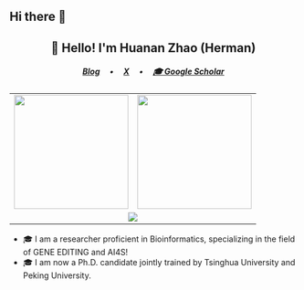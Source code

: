 ## Hi there 👋

<!--
**hermanzhaozzzz/hermanzhaozzzz** is a ✨ _special_ ✨ repository because its `README.md` (this file) appears on your GitHub profile.

Here are some ideas to get you started:

- 🔭 I’m currently working on ...
- 🌱 I’m currently learning ...
- 👯 I’m looking to collaborate on ...
- 🤔 I’m looking for help with ...
- 💬 Ask me about ...
- 📫 How to reach me: ...
- 😄 Pronouns: ...
- ⚡ Fun fact: ...
-->

<h2 align="center">👋 Hello! I'm Huanan Zhao (Herman)</h2>
 
<h5 align="center">
  <a href="http://aboutme.zhaohuanan.cc/">Blog</a>
  &emsp;•&emsp;
  <a href="https://x.com/HermanZhaoZzzz">X</a>
  &emsp;•&emsp;
  <a href="https://scholar.google.com/citations?user=ojSVoWQAAAAJ">🎓 Google Scholar</a>
</h5>

<table width="100%" align="center">
  <tr>
    <td><a href="https://github.com/hermanzhaozzzz">
      <picture>
        <source
          srcset="https://github-readme-stats.vercel.app/api?username=hermanzhaozzzz&show_icons=true&hide_border=true&count_private=true&include_all_commits=true&bg_color=0d1117&theme=dark"
          height="200" media="(prefers-color-scheme: dark)" />
        <source
          srcset="https://github-readme-stats.vercel.app/api?username=hermanzhaozzzz&show_icons=true&hide_border=true&count_private=true&include_all_commits=true&bg_color=ffffff"
          height="200" media="(prefers-color-scheme: light), (prefers-color-scheme: no-preference)" />
        <img src="https://github-readme-stats.vercel.app/api?username=hermanzhaozzzz&show_icons=true&hide_border=true&count_private=true&include_all_commits=true" height="200" />
      </picture>
    </a></td>
    <td><a href="https://github.com/hermanzhaozzzz">
      <picture height="200" >
        <source
          srcset="https://github-readme-stats.vercel.app/api/top-langs/?username=hermanzhaozzzz&hide_border=true&layout=compact&langs_count=8&bg_color=0d1117&theme=dark"
          height="200" media="(prefers-color-scheme: dark)" />
        <source
          srcset="https://github-readme-stats.vercel.app/api/top-langs/?username=hermanzhaozzzz&hide_border=true&layout=compact&langs_count=8&bg_color=ffffff"
          height="200" media="(prefers-color-scheme: light), (prefers-color-scheme: no-preference)" />
        <img src="https://github-readme-stats.vercel.app/api/top-langs/?username=hermanzhaozzzz&hide_border=true&layout=compact&langs_count=8" height="200" />
      </picture>
    </a></td>
  </tr>
  <tr>
    <td colspan="2" align="center"><a href="https://github.com/hermanzhaozzzz">
      <picture>
        <source
          srcset="https://github-profile-trophy.vercel.app/?username=hermanzhaozzzz&column=7&row=1&margin-w=8&no-bg=true&no-frame=true&theme=onedark"
          media="(prefers-color-scheme: dark)" />
        <source
          srcset="https://github-profile-trophy.vercel.app/?username=hermanzhaozzzz&column=7&row=1&margin-w=8&no-bg=true&no-frame=true"
          media="(prefers-color-scheme: light), (prefers-color-scheme: no-preference)" />
        <img src="https://github-profile-trophy.vercel.app/?username=hermanzhaozzzz&column=7&row=1&margin-w=8&no-bg=true&no-frame=true" />
      </picture>
    </a></td>
  </tr>
</table>

- 🎓 I am a researcher proficient in Bioinformatics, specializing in the field of GENE EDITING and AI4S!
- 🎓 I am now a Ph.D. candidate jointly trained by Tsinghua University and Peking University.
